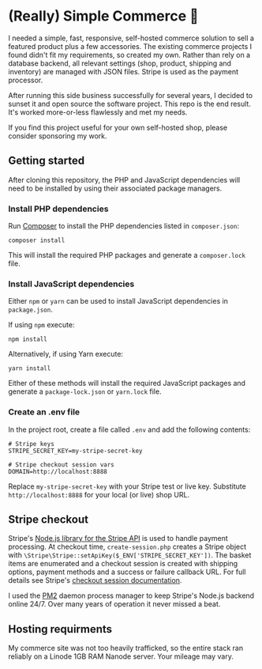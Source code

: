 # (Really) Simple Commerce 🛒

I needed a simple, fast, responsive, self-hosted commerce solution to sell a featured product plus a few accessories. The existing commerce projects I found didn't fit my requirements, so created my own. Rather than rely on a database backend, all relevant settings (shop, product, shipping and inventory) are managed with JSON files. Stripe is used as the payment processor. 

After running this side business successfully for several years, I decided to sunset it and open source the software project. This repo is the end result. It's worked more-or-less flawlessly and met my needs.

If you find this project useful for your own self-hosted shop, please consider sponsoring my work.

## Getting started
After cloning this repository, the PHP and JavaScript dependencies will need to be installed by using their associated package managers.

### Install PHP dependencies

Run [Composer](https://getcomposer.org/) to install the PHP dependencies listed in `composer.json`:
```
composer install
```
This will install the required PHP packages and generate a `composer.lock` file.

### Install JavaScript dependencies

Either `npm` or `yarn` can be used to install JavaScript dependencies in `package.json`.

If using `npm` execute:
```
npm install
```
Alternatively, if using Yarn execute:

```
yarn install
```
Either of these methods will install the required JavaScript packages and generate a `package-lock.json` or `yarn.lock` file.

### Create an .env file
In the project root, create a file called `.env` and add the following contents:

```
# Stripe keys
STRIPE_SECRET_KEY=my-stripe-secret-key

# Stripe checkout session vars
DOMAIN=http://localhost:8888
```

Replace `my-stripe-secret-key` with your Stripe test or live key. Substitute `http://localhost:8888` for your local (or live) shop URL.

## Stripe checkout
Stripe's [Node.js library for the Stripe API](https://github.com/stripe/stripe-node) is used to handle payment processing. At checkout time, `create-session.php` creates a Stripe object with `\Stripe\Stripe::setApiKey($_ENV['STRIPE_SECRET_KEY'])`. The basket items are enumerated and a checkout session is created with shipping options, payment methods and a success or failure callback URL. For full details see Stripe's [checkout session documentation](https://stripe.com/docs/api/checkout/sessions/).

I used the [PM2](https://pm2.keymetrics.io/) daemon process manager to keep Stripe's Node.js backend online 24/7. Over many years of operation it never missed a beat.

## Hosting requirments
My commerce site was not too heavily trafficked, so the entire stack ran reliably on a Linode 1GB RAM Nanode server. Your mileage may vary.

